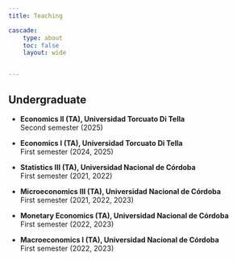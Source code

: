 ```yaml
---
title: Teaching 

cascade:
    type: about
    toc: false
    layout: wide


---
```


## Undergraduate

<!-- ## Current courses -->
* **Economics II (TA), Universidad Torcuato Di Tella** <br>
    Second semester (2025)

* **Economics I (TA), Universidad Torcuato Di Tella** <br>
    First semester (2024, 2025)

<!-- ## Past courses -->
* **Statistics III (TA), Universidad Nacional de Córdoba** <br>
    First semester (2021, 2022)

* **Microeconomics III (TA), Universidad Nacional de Córdoba** <br>
    First semester (2021, 2022, 2023)

* **Monetary Economics (TA), Universidad Nacional de Córdoba** <br>
    First semester (2022, 2023)

* **Macroeconomics I (TA), Universidad Nacional de Córdoba** <br>
    First semester (2022, 2023)
